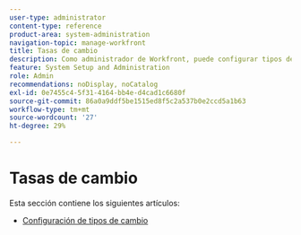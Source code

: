 ```yaml
---
user-type: administrator
content-type: reference
product-area: system-administration
navigation-topic: manage-workfront
title: Tasas de cambio
description: Como administrador de Workfront, puede configurar tipos de cambio de divisa en Workfront.
feature: System Setup and Administration
role: Admin
recommendations: noDisplay, noCatalog
exl-id: 0e7455c4-5f31-4164-bb4e-d4cad1c6680f
source-git-commit: 86a0a9ddf5be1515ed8f5c2a537b0e2ccd5a1b63
workflow-type: tm+mt
source-wordcount: '27'
ht-degree: 29%

---
```


# Tasas de cambio

Esta sección contiene los siguientes artículos:

* [Configuración de tipos de cambio](../../../administration-and-setup/manage-workfront/exchange-rates/set-up-exchange-rates.md)
